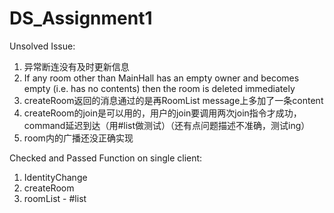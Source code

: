 # DS_Assignment1

Unsolved Issue:
1. 异常断连没有及时更新信息
2. If any room other than MainHall has an empty owner and becomes empty (i.e. has no contents) then the room is deleted immediately
3. createRoom返回的消息通过的是再RoomList message上多加了一条content
4. createRoom的join是可以用的，用户的join要调用两次join指令才成功，command延迟到达（用#list做测试）（还有点问题描述不准确，测试ing）
5. room内的广播还没正确实现

Checked and Passed Function on single client:
1. IdentityChange
2. createRoom
3. roomList - #list
